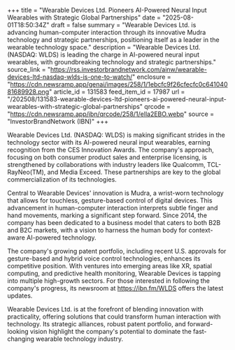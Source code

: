 +++
title = "Wearable Devices Ltd. Pioneers AI-Powered Neural Input Wearables with Strategic Global Partnerships"
date = "2025-08-01T18:50:34Z"
draft = false
summary = "Wearable Devices Ltd. is advancing human-computer interaction through its innovative Mudra technology and strategic partnerships, positioning itself as a leader in the wearable technology space."
description = "Wearable Devices Ltd. (NASDAQ: WLDS) is leading the charge in AI-powered neural input wearables, with groundbreaking technology and strategic partnerships."
source_link = "https://rss.investorbrandnetwork.com/ainw/wearable-devices-ltd-nasdaq-wlds-is-one-to-watch/"
enclosure = "https://cdn.newsramp.app/genai/images/258/1/1ebcfc9f26cfecfc0c64104081689928.png"
article_id = 131583
feed_item_id = 17987
url = "/202508/131583-wearable-devices-ltd-pioneers-ai-powered-neural-input-wearables-with-strategic-global-partnerships"
qrcode = "https://cdn.newsramp.app/ibn/qrcode/258/1/ella2EBO.webp"
source = "InvestorBrandNetwork (IBN)"
+++

<p>Wearable Devices Ltd. (NASDAQ: WLDS) is making significant strides in the technology sector with its AI-powered neural input wearables, earning recognition from the CES Innovation Awards. The company's approach, focusing on both consumer product sales and enterprise licensing, is strengthened by collaborations with industry leaders like Qualcomm, TCL-RayNeo(TM), and Media Exceed. These partnerships are key to the global commercialization of its technologies.</p><p>Central to Wearable Devices' innovation is Mudra, a wrist-worn technology that allows for touchless, gesture-based control of digital devices. This advancement in human-computer interaction interprets subtle finger and hand movements, marking a significant step forward. Since 2014, the company has been dedicated to a business model that caters to both B2B and B2C markets, with a vision to harness the human body for context-aware AI-powered technology.</p><p>The company's growing patent portfolio, including recent U.S. approvals for gesture-based and hybrid voice control technologies, enhances its competitive position. With ventures into emerging areas like XR, spatial computing, and predictive health monitoring, Wearable Devices is tapping into multiple high-growth sectors. For those interested in following the company's progress, its newsroom at <a href='https://ibn.fm/WLDS' rel='nofollow' target='_blank'>https://ibn.fm/WLDS</a> offers the latest updates.</p><p>Wearable Devices Ltd. is at the forefront of blending innovation with practicality, offering solutions that could transform human interaction with technology. Its strategic alliances, robust patent portfolio, and forward-looking vision highlight the company's potential to dominate the fast-changing wearable technology industry.</p>